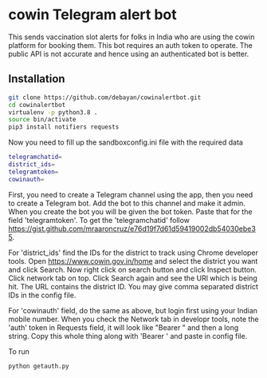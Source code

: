 # cowin Telegram alert bot

This sends vaccination slot alerts for folks in India who are using the cowin platform for booking them. This bot requires an auth token to operate. The public API is not accurate and hence using an authenticated bot is better.

## Installation

```sh
git clone https://github.com/debayan/cowinalertbot.git
cd cowinalertbot
virtualenv -p python3.8 .
source bin/activate
pip3 install notifiers requests

```

Now you need to fill up the sandboxconfig.ini file with the required data

```sh
telegramchatid=
district_ids=
telegramtoken=
cowinauth=
```

First, you need to create a Telegram channel using the app, then you need to create a Telegram bot. Add the bot to this channel and make it admin. When you create the bot you will be given the bot token. Paste that for the field 'telegramtoken'.  To get the 'telegramchatid' follow https://gist.github.com/mraaroncruz/e76d19f7d61d59419002db54030ebe35.

For 'district_ids' find the IDs for the district to track using Chrome developer tools. Open https://www.cowin.gov.in/home and select the district you want and click Search. Now right click on search button and click Inspect button. Click network tab on top. Click Search again and see the URl which is being hit. The URL contains the district ID. You may give comma separated district IDs in the config file.

For 'cowinauth' field, do the same as above, but login first using your Indian mobile number. When you check the Network tab in developr tools, note the 'auth' token in Requests field, it will look like  "Bearer " and then a long string. Copy this whole thing along with 'Bearer ' and paste in config file.

To run

```sh
python getauth.py
```
